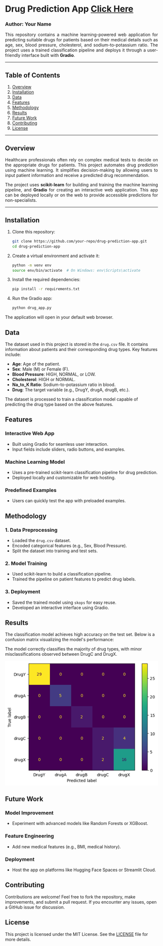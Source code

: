 # Drug Prediction App [Click Here](https://huggingface.co/spaces/VirendraChavda/Drug_Classifier)
### Author: Your Name

<p align="justify">
This repository contains a machine learning-powered web application for predicting suitable drugs for patients based on their medical details such as age, sex, blood pressure, cholesterol, and sodium-to-potassium ratio. The project uses a trained classification pipeline and deploys it through a user-friendly interface built with <strong>Gradio</strong>.
</p>

---

## Table of Contents
1. [Overview](#Overview)
2. [Installation](#Installation)
3. [Data](#Data)
4. [Features](#Features)
5. [Methodology](#Methodology)
6. [Results](#Results)
7. [Future Work](#Future-Work)
8. [Contributing](#Contributing)
9. [License](#License)

---

## Overview
<p align="justify">
Healthcare professionals often rely on complex medical tests to decide on the appropriate drugs for patients. This project automates drug prediction using machine learning. It simplifies decision-making by allowing users to input patient information and receive a predicted drug recommendation.
</p>

<p align="justify">
The project uses <strong>scikit-learn</strong> for building and training the machine learning pipeline, and <strong>Gradio</strong> for creating an interactive web application. This app can be deployed locally or on the web to provide accessible predictions for non-specialists.
</p>

---

## Installation

1. Clone this repository:
   ```bash
   git clone https://github.com/your-repo/drug-prediction-app.git
   cd drug-prediction-app
   ```
2. Create a virtual environment and activate it:
   ```bash
   python -m venv env
   source env/bin/activate  # On Windows: env\Scripts\activate
   ```
3. Install the required dependencies:
   ```bash
   pip install -r requirements.txt
   ```
4. Run the Gradio app:
   ```bash
   python drug_app.py
   ```

The application will open in your default web browser.

## Data
The dataset used in this project is stored in the `drug.csv` file. It contains information about patients and their corresponding drug types. Key features include:

- <strong>Age</strong>: Age of the patient.
- <strong>Sex</strong>: Male (M) or Female (F).
- <strong>Blood Pressure</strong>: HIGH, NORMAL, or LOW.
- <strong>Cholesterol</strong>: HIGH or NORMAL.
- <strong>Na_to_K Ratio</strong>: Sodium-to-potassium ratio in blood.
- <strong>Drug</strong>: The target variable (e.g., DrugY, drugA, drugB, etc.).

The dataset is processed to train a classification model capable of predicting the drug type based on the above features.

## Features

### Interactive Web App
- Built using Gradio for seamless user interaction.
- Input fields include sliders, radio buttons, and examples.

### Machine Learning Model
- Uses a pre-trained scikit-learn classification pipeline for drug prediction.
- Deployed locally and customizable for web hosting.

### Predefined Examples
- Users can quickly test the app with preloaded examples.

## Methodology

### 1. Data Preprocessing
- Loaded the `drug.csv` dataset.
- Encoded categorical features (e.g., Sex, Blood Pressure).
- Split the dataset into training and test sets.

### 2. Model Training
- Used scikit-learn to build a classification pipeline.
- Trained the pipeline on patient features to predict drug labels.

### 3. Deployment
- Saved the trained model using `skops` for easy reuse.
- Developed an interactive interface using Gradio.

## Results
The classification model achieves high accuracy on the test set. Below is a confusion matrix visualizing the model's performance:

The model correctly classifies the majority of drug types, with minor misclassifications observed between DrugC and DrugX.

![Result](cm.png)

## Future Work

### Model Improvement
- Experiment with advanced models like Random Forests or XGBoost.

### Feature Engineering
- Add new medical features (e.g., BMI, medical history).

### Deployment
- Host the app on platforms like Hugging Face Spaces or Streamlit Cloud.

## Contributing
Contributions are welcome! Feel free to fork the repository, make improvements, and submit a pull request. If you encounter any issues, open a GitHub issue for discussion.

## License
This project is licensed under the MIT License. See the [LICENSE](./LICENSE) file for more details.

